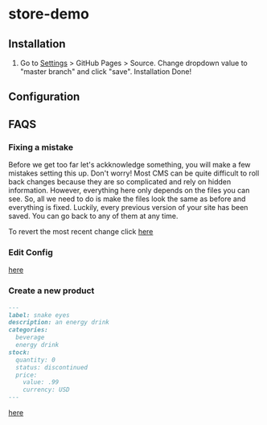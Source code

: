 # store-demo

## Installation

1. Go to [Settings](../../settings) > GitHub Pages > Source. Change dropdown value to "master branch" and click "save". Installation Done!

## Configuration

## FAQS

### Fixing a mistake
Before we get too far let's ackknowledge something, you will make a few mistakes setting this up. Don't worry! Most CMS can be quite difficult to roll back changes because they are so complicated and rely on hidden information. However, everything here only depends on the files you can see. So, all we need to do is make the files look the same as before and everything is fixed. Luckily, every previous version of your site has been saved. You can go back to any of them at any time.

To revert the most recent change click [here]()

### Edit Config
[here](../../edit/master/_config.yml)

### Create a new product
```markdown
---
label: snake eyes
description: an energy drink
categories:
  beverage
  energy drink
stock:
  quantity: 0
  status: discontinued
  price:
    value: .99
    currency: USD
---
```
[here](../../new/master/_products)
